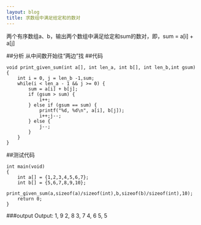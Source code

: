 ```yaml
---
layout: blog
title: 求数组中满足给定和的数对
---
```


两个有序数组a、b，输出两个数组中满足给定和sum的数对，即，sum = a[i] + a[j]

##分析
从中间数开始往“两边”找
##代码
```
void print_given_sum(int a[], int len_a, int b[], int len_b,int gsum)
{
    int i = 0, j = len_b -1,sum;
    while(i < len_a - 1 && j >= 0) {
        sum = a[i] + b[j];
        if (gsum > sum) {
            i++;
        } else if (gsum == sum) {
            printf("%d, %d\n", a[i], b[j]);
            i++;j--;
        } else {
            j--;
        }
    }
}
```
##测试代码
```
int main(void)
{
    int a[] = {1,2,3,4,5,6,7};
    int b[] = {5,6,7,8,9,10};
    print_given_sum(a,sizeof(a)/sizeof(int),b,sizeof(b)/sizeof(int),10);
    return 0;
}
```
###output
Output:
1, 9
2, 8
3, 7
4, 6
5, 5


